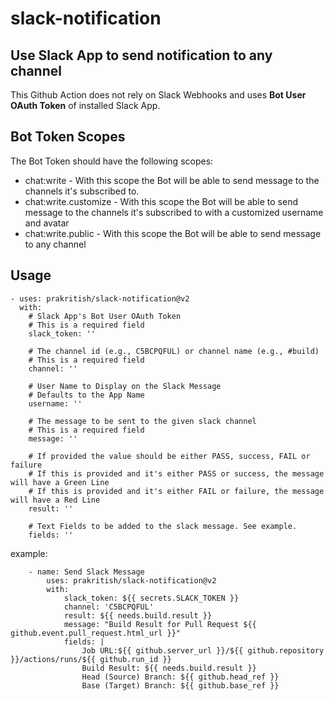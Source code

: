 # slack-notification
## Use Slack App to send notification to any channel
This Github Action does not rely on Slack Webhooks and uses **Bot User OAuth Token** of installed Slack App.

## Bot Token Scopes
The Bot Token should have the following scopes:
- chat:write - With this scope the Bot will be able to send message to the channels it's subscribed to.
- chat:write.customize - With this scope the Bot will be able to send message to the channels it's subscribed to with a customized username and avatar
- chat:write.public - With this scope the Bot will be able to send message to any channel

## Usage
```
- uses: prakritish/slack-notification@v2
  with:
    # Slack App's Bot User OAuth Token
    # This is a required field
    slack_token: ''

    # The channel id (e.g., C5BCPQFUL) or channel name (e.g., #build)
    # This is a required field
    channel: ''

    # User Name to Display on the Slack Message
    # Defaults to the App Name
    username: ''

    # The message to be sent to the given slack channel
    # This is a required field
    message: ''

    # If provided the value should be either PASS, success, FAIL or failure
    # If this is provided and it's either PASS or success, the message will have a Green Line
    # If this is provided and it's either FAIL or failure, the message will have a Red Line
    result: ''

    # Text Fields to be added to the slack message. See example.
    fields: ''

 ```
example:
```
    - name: Send Slack Message
        uses: prakritish/slack-notification@v2
        with:
            slack_token: ${{ secrets.SLACK_TOKEN }}
            channel: 'C5BCPQFUL'
            result: ${{ needs.build.result }}
            message: "Build Result for Pull Request ${{ github.event.pull_request.html_url }}"
            fields: |
                Job URL:${{ github.server_url }}/${{ github.repository }}/actions/runs/${{ github.run_id }}
                Build Result: ${{ needs.build.result }}
                Head (Source) Branch: ${{ github.head_ref }}
                Base (Target) Branch: ${{ github.base_ref }}

```
